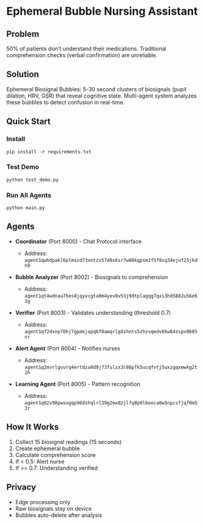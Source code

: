 # Ephemeral Bubble Nursing Assistant

## Problem
50% of patients don't understand their medications. Traditional comprehension checks (verbal confirmation) are unreliable.

## Solution
Ephemeral Biosignal Bubbles: 5-30 second clusters of biosignals (pupil dilation, HRV, GSR) that reveal cognitive state. Multi-agent system analyzes these bubbles to detect confusion in real-time.

## Quick Start

### Install
```
pip install -r requirements.txt
```

### Test Demo
```
python test_demo.py
```

### Run All Agents
```
python main.py
```

## Agents

- **Coordinator** (Port 8000) - Chat Protocol interface
  - Address: `agent1qwhdpakl6plmszd73xntzs57d0x6sr7w08kqpsm2f5f9sq34ejuf25jkdh9`

- **Bubble Analyzer** (Port 8002) - Biosignals to comprehension
  - Address: `agent1qt4wdnau7hes8jqyvcgta0m4yev8v53j9dtplagqg7qxs3hd5882u56e63g`

- **Verifier** (Port 8003) - Validates understanding (threshold 0.7)
  - Address: `agent1qf2dxnp70hj7gpmkjapq6f8amqrlg8shnts5zhzvqedv6kw84zspv0685nr`

- **Alert Agent** (Port 8004) - Notifies nurses
  - Address: `agent1q2mvrlgvurq4ertdza0d8j73fulzx3c86pfk5ucqfvtj5uxzgqxmwkg2t2h`

- **Learning Agent** (Port 8005) - Pattern recognition
  - Address: `agent1q02v98pwsugqp96dzhqlrl39g2mx02jlfq8p0l6eeca0w5npcsfjqf0m53r`

## How It Works

1. Collect 15 biosignal readings (15 seconds)
2. Create ephemeral bubble
3. Calculate comprehension score
4. If < 0.5: Alert nurse
5. If >= 0.7: Understanding verified

## Privacy
- Edge processing only
- Raw biosignals stay on device
- Bubbles auto-delete after analysis
